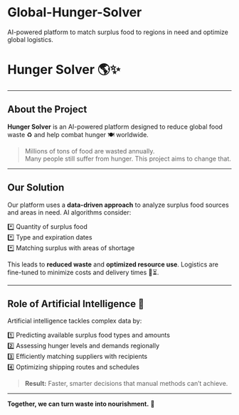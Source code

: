 # Global-Hunger-Solver
AI-powered platform to match surplus food to regions in need and optimize global logistics.

# Hunger Solver 🌎✨

---

## About the Project

**Hunger Solver** is an AI-powered platform designed to reduce global food waste ♻️ and help combat hunger 🍽️ worldwide.

> Millions of tons of food are wasted annually.  
> Many people still suffer from hunger. This project aims to change that.

---

## Our Solution

Our platform uses a **data-driven approach** to analyze surplus food sources and areas in need. AI algorithms consider:

*️⃣ Quantity of surplus food  
*️⃣ Type and expiration dates  
*️⃣ Matching surplus with areas of shortage

This leads to **reduced waste** and **optimized resource use**. Logistics are fine-tuned to minimize costs and delivery times 🚚⏳.

---

## Role of Artificial Intelligence 🤖

Artificial intelligence tackles complex data by:

1️⃣ Predicting available surplus food types and amounts  
2️⃣ Assessing hunger levels and demands regionally  
3️⃣ Efficiently matching suppliers with recipients  
4️⃣ Optimizing shipping routes and schedules

> **Result:** Faster, smarter decisions that manual methods can’t achieve.

---

**Together, we can turn waste into nourishment.** 🌟
